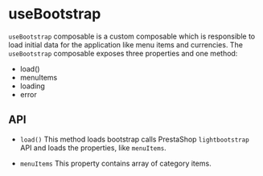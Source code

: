 # useBootstrap

`useBootstrap` composable is a custom composable which is responsible to load initial data for the application like menu items and currencies. The `useBootstrap` composable exposes three properties and one method:
- load()
- menuItems
- loading
- error

## API 

- `load()`
This method loads bootstrap calls PrestaShop `lightbootstrap` API and loads the properties, like `menuItems`.

- `menuItems`
This property contains array of category items.

